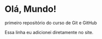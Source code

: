# Olá, Mundo!

 primeiro repositório do curso de Git e GitHub
 
 Essa linha eu adicionei diretamente no site.


